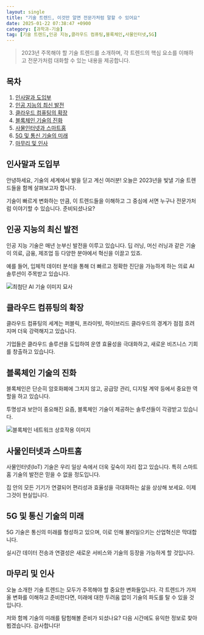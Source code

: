 ```yaml
---
layout: single
title: "기술 트렌드, 이것만 알면 전문가처럼 말할 수 있어요"
date: 2025-01-22 07:38:47 +0900
category: [과학과-기술]
tag: [기술 트렌드,인공 지능,클라우드 컴퓨팅,블록체인,사물인터넷,5G]
---
```

  
> 2023년 주목해야 할 기술 트렌드를 소개하며, 각 트렌드의 핵심 요소를 이해하고 전문가처럼 대화할 수 있는 내용을 제공합니다.

## 목차
1. [인사말과 도입부](#인사말과-도입부)
2. [인공 지능의 최신 발전](#인공-지능의-최신-발전)
3. [클라우드 컴퓨팅의 확장](#클라우드-컴퓨팅의-확장)
4. [블록체인 기술의 진화](#블록체인-기술의-진화)
5. [사물인터넷과 스마트홈](#사물인터넷과-스마트홈)
6. [5G 및 통신 기술의 미래](#5g-및-통신-기술의-미래)
7. [마무리 및 인사](#마무리-및-인사)

## 인사말과 도입부

안녕하세요, 기술의 세계에서 발을 딛고 계신 여러분! 오늘은 2023년을 빛낼 기술 트렌드들을 함께 살펴보고자 합니다.


기술이 빠르게 변화하는 만큼, 이 트렌드들을 이해하고 그 중심에 서면 누구나 전문가처럼 이야기할 수 있습니다. 준비되셨나요?



## 인공 지능의 최신 발전

인공 지능 기술은 매년 눈부신 발전을 이루고 있습니다. 딥 러닝, 머신 러닝과 같은 기술이 의료, 금융, 제조업 등 다양한 분야에서 혁신을 이끌고 있죠.


예를 들어, 입체적 데이터 분석을 통해 더 빠르고 정확한 진단을 가능하게 하는 의료 AI 솔루션이 주목받고 있습니다.


![최첨단 AI 기술 이미지 묘사](https://i.ibb.co/X5gX0PB/o-r-E1wx-Ucdexxn6-Xzq-Zamgj-PTw4b-Q.png)



## 클라우드 컴퓨팅의 확장

클라우드 컴퓨팅의 세계는 퍼블릭, 프라이빗, 하이브리드 클라우드의 경계가 점점 흐려지며 더욱 강력해지고 있습니다.


기업들은 클라우드 솔루션을 도입하여 운영 효율성을 극대화하고, 새로운 비즈니스 기회를 창출하고 있습니다.



## 블록체인 기술의 진화

블록체인은 단순히 암호화폐에 그치지 않고, 공급망 관리, 디지털 계약 등에서 중요한 역할을 하고 있습니다.


투명성과 보안이 중요해진 요즘, 블록체인 기술이 제공하는 솔루션들이 각광받고 있습니다.


![블록체인 네트워크 상호작용 이미지](https://i.ibb.co/1sRz1sr/g46-WFj-Tm-QBp8-REXONTJy-X9s19non-KUkm-Xl-K0e-Y.png)



## 사물인터넷과 스마트홈

사물인터넷(IoT) 기술은 우리 일상 속에서 더욱 깊숙이 자리 잡고 있습니다. 특히 스마트홈 기술의 발전은 믿을 수 없을 정도입니다.


집 안의 모든 기기가 연결되어 편리성과 효율성을 극대화하는 삶을 상상해 보세요. 이제 그것이 현실입니다.



## 5G 및 통신 기술의 미래

5G 기술은 통신의 미래를 형성하고 있으며, 이로 인해 불러일으키는 산업혁신은 막대합니다.


실시간 데이터 전송과 연결성은 새로운 서비스와 기술의 등장을 가능하게 할 것입니다.



## 마무리 및 인사

오늘 소개한 기술 트렌드는 모두가 주목해야 할 중요한 변화들입니다. 각 트렌드가 가져올 변화를 이해하고 준비한다면, 미래에 대한 두려움 없이 기술의 파도를 탈 수 있을 것입니다.


저와 함께 기술의 미래를 탐험해볼 준비가 되셨나요? 다음 시간에도 유익한 정보로 찾아뵙겠습니다. 감사합니다!

